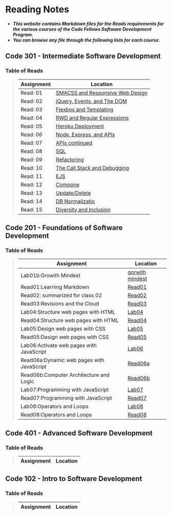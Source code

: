 # Reading Notes
- ***This website contains Markdown files for the Reads requirements for the various courses of the Code Fellows Software Development Program.***
- ***You can browse any file through the following lists for each course.***
>
## Code 301 - Intermediate Software Development
### Table of Reads
>
>
>
> | Assignment                              | Location                                                       |
> | ----------------------------------------|----------------------------------------------------------------|
> |Read: 01 |[SMACSS and Responsive Web Design](https://esraaabuhana.github.io/reading-notes/read01-301)|
> |Read: 02 |[jQuery, Events, and The DOM](https://esraaabuhana.github.io/reading-notes/read2-301)|
> |Read: 03 |[Flexbox and Templating](https://esraaabuhana.github.io/reading-notes/read03-301)|
> |Read: 04 |[RWD and Regular Expressions](https://esraaabuhana.github.io/reading-notes/read04)|
> |Read: 05 |[ Heroku Deployment](https://esraaabuhana.github.io/reading-notes/read05-301)|
> |Read: 06 |[Node, Express, and APIs](https://esraaabuhana.github.io/reading-notes/read06-301)|
> |Read: 07 |[APIs continued](https://esraaabuhana.github.io/reading-notes/read07-301)|
> |Read: 08 |[SQL](https://esraaabuhana.github.io/reading-notes/read08-301)|
> |Read: 09 |[Refactoring](https://esraaabuhana.github.io/reading-notes/read09-301)|
> |Read: 10 |[The Call Stack and Debugging](https://esraaabuhana.github.io/reading-notes/read10-301)|
> |Read: 11 |[EJS](https://esraaabuhana.github.io/reading-notes/read11-301)|
> |Read: 12 |[Compone](https://esraaabuhana.github.io/reading-notes/read12-301)|
> |Read: 13 |[Update/Delete](https://esraaabuhana.github.io/reading-notes/read13-301)|
> |Read: 14 |[DB Normalizatio](https://esraaabuhana.github.io/reading-notes/read04-301)|
> |Read: 15 |[Diversity and Inclusion](https://esraaabuhana.github.io/reading-notes/read04-301)|





## Code 201 - Foundations of Software Development
### Table of Reads
> | Assignment                              | Location                                                       |
> | ----------------------------------------|----------------------------------------------------------------|
> | Lab01b:Growith Mindest                  |[gorwith mindest]( https://esraaabuhana.github.io/reading-notes/growth-mindset)        |
> | Read01:Learning Markdown                |[Read01](https://esraaabuhana.github.io/Read01/)                |
> |Read02: summarized for class 02          |[Read02](https://esraaabuhana.github.io/read2/)                 |
> | Read03:Revisions and the Cloud          |[Read03](https://esraaabuhana.github.io/Reade03/)               |
> | Lab04:Structure web pages with HTML     |[Lab04](https://esraaabuhana.github.io/lab04/)                  |
> |Read04:Structure web pages with HTML     |[Read04](https://esraaabuhana.github.io/Read04/)                |
> |Lab05:Design web pages with CSS          |[Lab05](https://esraaabuhana.github.io/lab04/)                  |
> |Read05:Design web pages with CSS         |[Read05](https://esraaabuhana.github.io/design_web_with_CSS.md/)|
> |Lab06:Activate web pages with JavaScript |[Lab06](https://esraaabuhana.github.io/lab04/)                  |
> |Read06a:Dynamic web pages with JavaScript|[Read06a](https://esraaabuhana.github.io/practice-js/)          |
> |Read06b:Computer Architecture and Logic  |[Read06b](https://esraaabuhana.github.io/Read06b/)              |
> |Lab07:Programming with JavaScript        |[Lab07](https://esraaabuhana.github.io/lab04/)                  |
> |Read07:Programming with JavaScript       |[Read07](https://esraaabuhana.github.io/Read07/)                |
> |Lab08:Operators and Loops                |[Lab08](https://esraaabuhana.github.io/lab04/)                  |
> |Read08:Operators and Loops               |[Read08](https://esraaabuhana.github.io/Read08/)                |
>

## Code 401 - Advanced Software Development
### Table of Reads
>
>
> | Assignment                              | Location                                                       |
> | ----------------------------------------|----------------------------------------------------------------|
>
## Code 102 - Intro to Software Development
### Table of Reads
> | Assignment                              | Location                                                       |
> | ----------------------------------------|----------------------------------------------------------------|
>

